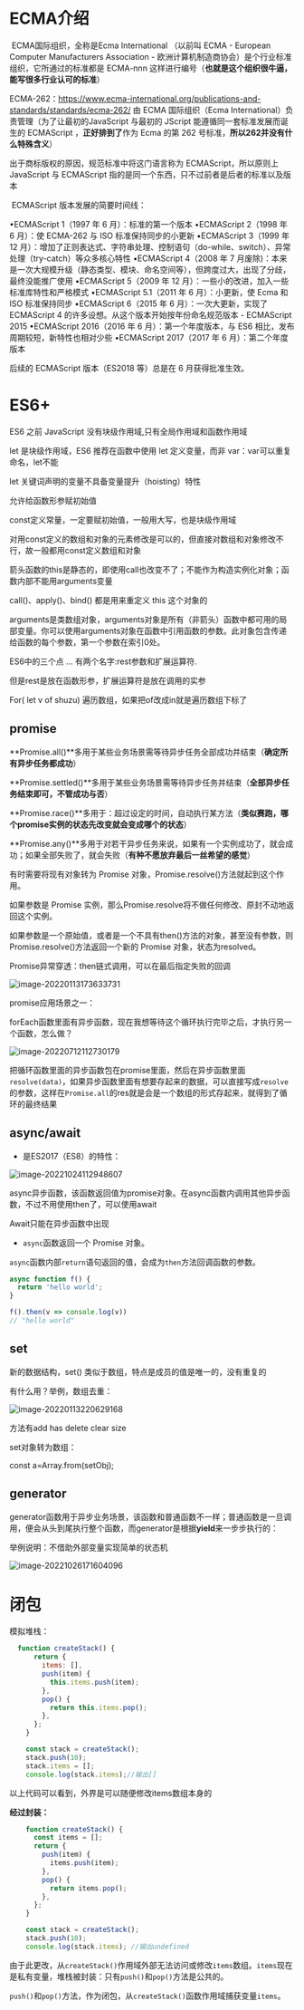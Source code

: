# ECMA介绍

​	ECMA国际组织，全称是Ecma International （以前叫 ECMA - European Computer Manufacturers Association - 欧洲计算机制造商协会）是个行业标准组织，它所通过的标准都是 ECMA-nnn 这样进行编号（**也就是这个组织很牛逼，能写很多行业认可的标准**）

ECMA-262：https://www.ecma-international.org/publications-and-standards/standards/ecma-262/
	由 ECMA 国际组织（Ecma International）负责管理（为了让最初的JavaScript 与最初的 JScript 能遵循同一套标准发展而诞生的 ECMAScript ，**正好排到了**作为 Ecma 的第 262 号标准，**所以262并没有什么特殊含义**）

出于商标版权的原因，规范标准中将这门语言称为 ECMAScript，所以原则上 JavaScript 与 ECMAScript 指的是同一个东西，只不过前者是后者的标准以及版本

​	ECMAScript 版本发展的简要时间线：

•ECMAScript 1（1997 年 6 月）：标准的第一个版本
•ECMAScript 2（1998 年 6 月）：使 ECMA-262 与 ISO 标准保持同步的小更新
•ECMAScript 3（1999 年 12 月）：增加了正则表达式、字符串处理、控制语句（do-while、switch）、异常处理（try-catch）等众多核心特性
•ECMAScript 4（2008 年 7 月废除)：本来是一次大规模升级（静态类型、模块、命名空间等），但跨度过大，出现了分歧，最终没能推广使用
•ECMAScript 5（2009 年 12 月）：一些小的改进，加入一些标准库特性和严格模式
•ECMAScript 5.1（2011 年 6 月）：小更新，使 Ecma 和 ISO 标准保持同步
•ECMAScript 6（2015 年 6 月）：一次大更新，实现了 ECMAScript 4 的许多设想。从这个版本开始按年份命名规范版本 - ECMAScript 2015
•ECMAScript 2016（2016 年 6 月）：第一个年度版本，与 ES6 相比，发布周期较短，新特性也相对少些
•ECMAScript 2017（2017 年 6 月）：第二个年度版本

后续的 ECMAScript 版本（ES2018 等）总是在 6 月获得批准生效。

# ES6+

ES6 之前 JavaScript 没有块级作用域,只有全局作用域和函数作用域

let 是块级作用域，ES6 推荐在函数中使用 let 定义变量，而非 var：var可以重复命名，let不能

let 关键词声明的变量不具备变量提升（hoisting）特性

允许给函数形参赋初始值

 

const定义常量，一定要赋初始值，一般用大写，也是块级作用域

对用const定义的数组和对象的元素修改是可以的，但直接对数组和对象修改不行，故一般都用const定义数组和对象

箭头函数的this是静态的，即使用call也改变不了；不能作为构造实例化对象；函数内部不能用arguments变量

call()、apply()、bind() 都是用来重定义 this 这个对象的

arguments是类数组对象，arguments对象是所有（非箭头）函数中都可用的局部变量。你可以使用arguments对象在函数中引用函数的参数。此对象包含传递给函数的每个参数，第一个参数在索引0处。

ES6中的三个点 ... 有两个名字:rest参数和扩展运算符.

但是rest是放在函数形参，扩展运算符是放在调用的实参

 

For( let v of shuzu)  遍历数组，如果把of改成in就是遍历数组下标了

##  promise



**Promise.all()**多用于某些业务场景需等待异步任务全部成功并结束（**确定所有异步任务都成功**）

**Promise.settled()**多用于某些业务场景需等待异步任务并结束（**全部异步任务结束即可，不管成功与否**）

**Promise.race()**多用于：超过设定的时间，自动执行某方法（**类似赛跑，哪个promise实例的状态先改变就会变成哪个的状态**）

**Promise.any()**多用于对若干异步任务来说，如果有一个实例成功了，就会成功；如果全部失败了，就会失败（**有种不愿放弃最后一丝希望的感觉**）





有时需要将现有对象转为 Promise 对象，Promise.resolve()方法就起到这个作用。

如果参数是 Promise 实例，那么Promise.resolve将不做任何修改、原封不动地返回这个实例。

如果参数是一个原始值，或者是一个不具有then()方法的对象，甚至没有参数，则Promise.resolve()方法返回一个新的 Promise 对象，状态为resolved。

Promise异常穿透：then链式调用，可以在最后指定失败的回调

![image-20220113173633731](README/image-20220113173633731.png)



promise应用场景之一：

forEach函数里面有异步函数，现在我想等待这个循环执行完毕之后，才执行另一个函数，怎么做？

![image-20220712112730179](README/image-20220712112730179.png)

把循环函数里面的异步函数包在promise里面，然后在异步函数里面`resolve(data)`，如果异步函数里面有想要存起来的数据，可以直接写成`resolve`的参数，这样在`Promise.all`的res就是会是一个数组的形式存起来，就得到了循环的最终结果

## async/await

- 是ES2017（ES8）的特性：


![image-20221024112948607](README/image-20221024112948607.png)

async异步函数，该函数返回值为promise对象。在async函数内调用其他异步函数，不过不用使用then了，可以使用await

Await只能在异步函数中出现

- `async`函数返回一个 Promise 对象。

`async`函数内部`return`语句返回的值，会成为`then`方法回调函数的参数。

```javascript
async function f() {
  return 'hello world';
}

f().then(v => console.log(v))
// "hello world"
```











## set

新的数据结构，set()   类似于数组，特点是成员的值是唯一的，没有重复的

有什么用？举例，数组去重：

![image-20220113220629168](README/image-20220113220629168.png)



 方法有add  has  delete clear size 

set对象转为数组：

const a=Array.from(setObj);

## generator

generator函数用于异步业务场景，该函数和普通函数不一样；普通函数是一旦调用，便会从头到尾执行整个函数，而generator是根据**yield**来一步步执行的：

举例说明：不借助外部变量实现简单的状态机

![image-20221026171604096](README/image-20221026171604096.png)

 

 



# 闭包

模拟堆栈：

```js
  function createStack() {
      return {
        items: [],
        push(item) {
          this.items.push(item);
        },
        pop() {
          return this.items.pop();
        },
      };
    }

    const stack = createStack();
    stack.push(10);
    stack.items = [];
    console.log(stack.items);//输出[]
```

以上代码可以看到，外界是可以随便修改items数组本身的

**经过封装：**

```js
    function createStack() {
      const items = [];
      return {
        push(item) {
          items.push(item);
        },
        pop() {
          return items.pop();
        },
      };
    }

    const stack = createStack();
    stack.push(10);
    console.log(stack.items); //输出undefined
```

由于此更改，从`createStack()`作用域外部无法访问或修改`items`数组。`items`现在是私有变量，堆栈被封装：只有`push()`和`pop()`方法是公共的。

`push()`和`pop()`方法，作为闭包，从`createStack()`函数作用域捕获变量`items`。